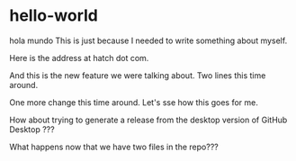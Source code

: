 # hello-world
hola mundo
This is just because I needed to write something about myself.

Here is the address at hatch dot com.

And this is the new feature we were talking about.
Two lines this time around.

One more change this time around.
Let's sse how this goes for me.

How about trying to generate a release from the desktop version of GitHub Desktop ???

What happens now that we have two files in the repo???